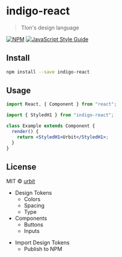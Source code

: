 # indigo-react

> Tlon&#x27;s design language

[![NPM](https://img.shields.io/npm/v/indigo-react.svg)](https://www.npmjs.com/package/indigo-react) [![JavaScript Style Guide](https://img.shields.io/badge/code_style-standard-brightgreen.svg)](https://standardjs.com)

## Install

```bash
npm install --save indigo-react
```

## Usage

```jsx
import React, { Component } from "react";

import { StyledH1 } from "indigo-react";

class Example extends Component {
  render() {
    return <StyledH1>Urbit</StyledH1>;
  }
}
```

## License

MIT © [urbit](https://github.com/urbit)

- Design Tokens
  - Colors
  - Spacing
  - Type
- Components
  - Buttons
  - Inputs

* Import Design Tokens
  - Publish to NPM
